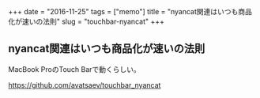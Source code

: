 +++
date = "2016-11-25"
tags =  ["memo"]
title = "nyancat関連はいつも商品化が速いの法則"
slug = "touchbar-nyancat"
+++

## nyancat関連はいつも商品化が速いの法則

MacBook ProのTouch Barで動くらしい。

https://github.com/avatsaev/touchbar_nyancat
